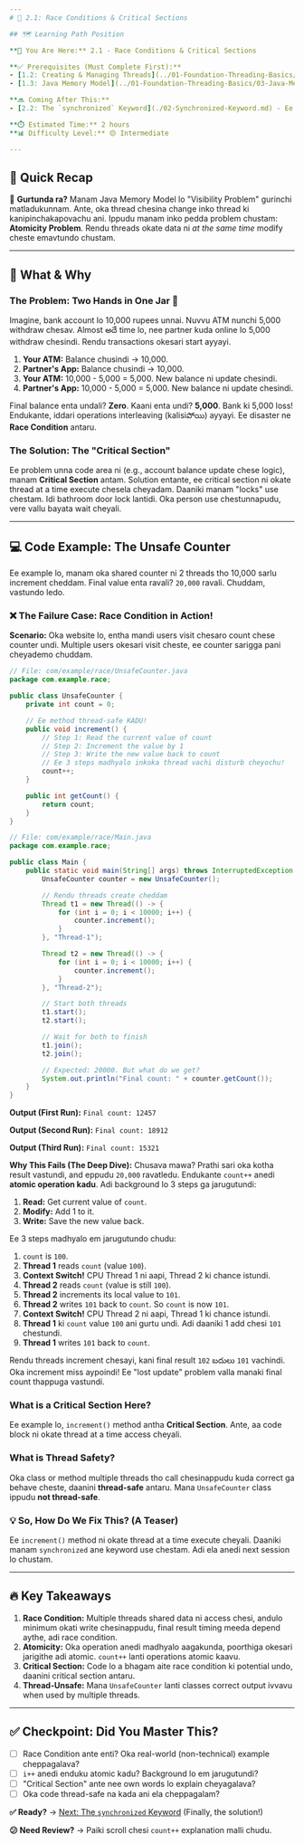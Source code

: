```yaml
---
# 🎯 2.1: Race Conditions & Critical Sections

## 🗺️ Learning Path Position

**📍 You Are Here:** 2.1 - Race Conditions & Critical Sections

**✅ Prerequisites (Must Complete First):**
- [1.2: Creating & Managing Threads](../01-Foundation-Threading-Basics/02-Creating-and-Managing-Threads.md) - Multiple threads ni create cheyadam and `join()` use cheyadam teliyali.
- [1.3: Java Memory Model](../01-Foundation-Threading-Basics/03-Java-Memory-Model.md) - Threads memory ni ela share cheskuntayo (Heap vs Stack) clear idea undali.

**🔜 Coming After This:**
- [2.2: The `synchronized` Keyword](./02-Synchronized-Keyword.md) - Ee race conditions ni solve cheyadaniki powerful weapon `synchronized` gurinchi nerchukuntam.

**⏱️ Estimated Time:** 2 hours
**📊 Difficulty Level:** 🟡 Intermediate

---
```


## 💭 Quick Recap

💭 **Gurtunda ra?** Manam Java Memory Model lo "Visibility Problem" gurinchi matladukunnam. Ante, oka thread chesina change inko thread ki kanipinchakapovachu ani. Ippudu manam inko pedda problem chustam: **Atomicity Problem**. Rendu threads okate data ni *at the same time* modify cheste emavtundo chustam.

---

## 🤔 What & Why

### The Problem: Two Hands in One Jar 🍯
Imagine, bank account lo 10,000 rupees unnai. Nuvvu ATM nunchi 5,000 withdraw chesav. Almost అదే time lo, nee partner kuda online lo 5,000 withdraw chesindi. Rendu transactions okesari start ayyayi.

1.  **Your ATM:** Balance chusindi -> 10,000.
2.  **Partner's App:** Balance chusindi -> 10,000.
3.  **Your ATM:** 10,000 - 5,000 = 5,000. New balance ni update chesindi.
4.  **Partner's App:** 10,000 - 5,000 = 5,000. New balance ni update chesindi.

Final balance enta undali? **Zero**. Kaani enta undi? **5,000**. Bank ki 5,000 loss! Endukante, iddari operations interleaving (kalisiపోయి) ayyayi. Ee disaster ne **Race Condition** antaru.

### The Solution: The "Critical Section"
Ee problem unna code area ni (e.g., account balance update chese logic), manam **Critical Section** antam. Solution entante, ee critical section ni okate thread at a time execute chesela cheyadam. Daaniki manam "locks" use chestam. Idi bathroom door lock lantidi. Oka person use chestunnapudu, vere vallu bayata wait cheyali.

---

## 💻 Code Example: The Unsafe Counter

Ee example lo, manam oka shared counter ni 2 threads tho 10,000 sarlu increment cheddam. Final value enta ravali? `20,000` ravali. Chuddam, vastundo ledo.

### ❌ The Failure Case: Race Condition in Action!
**Scenario:** Oka website lo, entha mandi users visit chesaro count chese counter undi. Multiple users okesari visit cheste, ee counter sarigga pani cheyademo chuddam.

```java
// File: com/example/race/UnsafeCounter.java
package com.example.race;

public class UnsafeCounter {
    private int count = 0;

    // Ee method thread-safe KADU!
    public void increment() {
        // Step 1: Read the current value of count
        // Step 2: Increment the value by 1
        // Step 3: Write the new value back to count
        // Ee 3 steps madhyalo inkoka thread vachi disturb cheyochu!
        count++;
    }

    public int getCount() {
        return count;
    }
}

// File: com/example/race/Main.java
package com.example.race;

public class Main {
    public static void main(String[] args) throws InterruptedException {
        UnsafeCounter counter = new UnsafeCounter();

        // Rendu threads create cheddam
        Thread t1 = new Thread(() -> {
            for (int i = 0; i < 10000; i++) {
                counter.increment();
            }
        }, "Thread-1");

        Thread t2 = new Thread(() -> {
            for (int i = 0; i < 10000; i++) {
                counter.increment();
            }
        }, "Thread-2");

        // Start both threads
        t1.start();
        t2.start();

        // Wait for both to finish
        t1.join();
        t2.join();

        // Expected: 20000. But what do we get?
        System.out.println("Final count: " + counter.getCount());
    }
}
```
**Output (First Run):**
`Final count: 12457`

**Output (Second Run):**
`Final count: 18912`

**Output (Third Run):**
`Final count: 15321`

**Why This Fails (The Deep Dive):**
Chusava mawa? Prathi sari oka kotha result vastundi, and eppudu `20,000` ravatledu. Endukante `count++` anedi **atomic operation kadu**. Adi background lo 3 steps ga jarugutundi:
1.  **Read:** Get current value of `count`.
2.  **Modify:** Add 1 to it.
3.  **Write:** Save the new value back.

Ee 3 steps madhyalo em jarugutundo chudu:
1.  `count` is `100`.
2.  **Thread 1** reads `count` (value `100`).
3.  **Context Switch!** CPU Thread 1 ni aapi, Thread 2 ki chance istundi.
4.  **Thread 2** reads `count` (value is still `100`).
5.  **Thread 2** increments its local value to `101`.
6.  **Thread 2** writes `101` back to `count`. So `count` is now `101`.
7.  **Context Switch!** CPU Thread 2 ni aapi, Thread 1 ki chance istundi.
8.  **Thread 1** ki `count` value `100` ani gurtu undi. Adi daaniki 1 add chesi `101` chestundi.
9.  **Thread 1** writes `101` back to `count`.

Rendu threads increment chesayi, kani final result `102` బదులు `101` vachindi. Oka increment miss aypoindi! Ee "lost update" problem valla manaki final count thappuga vastundi.

### What is a Critical Section Here?
Ee example lo, `increment()` method antha **Critical Section**. Ante, aa code block ni okate thread at a time access cheyali.

### What is Thread Safety?
Oka class or method multiple threads tho call chesinappudu kuda correct ga behave cheste, daanini **thread-safe** antaru. Mana `UnsafeCounter` class ippudu **not thread-safe**.

### 💡 So, How Do We Fix This? (A Teaser)
Ee `increment()` method ni okate thread at a time execute cheyali. Daaniki manam `synchronized` ane keyword use chestam. Adi ela anedi next session lo chustam.

---
## 🔥 Key Takeaways

1.  **Race Condition:** Multiple threads shared data ni access chesi, andulo minimum okati write chesinappudu, final result timing meeda depend aythe, adi race condition.
2.  **Atomicity:** Oka operation anedi madhyalo aagakunda, poorthiga okesari jarigithe adi atomic. `count++` lanti operations atomic kaavu.
3.  **Critical Section:** Code lo a bhagam aite race condition ki potential undo, daanini critical section antaru.
4.  **Thread-Unsafe:** Mana `UnsafeCounter` lanti classes correct output ivvavu when used by multiple threads.

---

## ✅ Checkpoint: Did You Master This?

- [ ] Race Condition ante enti? Oka real-world (non-technical) example cheppagalava?
- [ ] `i++` anedi enduku atomic kadu? Background lo em jarugutundi?
- [ ] "Critical Section" ante nee own words lo explain cheyagalava?
- [ ] Oka code thread-safe na kada ani ela cheppagalam?

**✅ Ready?** → [Next: The `synchronized` Keyword](./02-Synchronized-Keyword.md) (Finally, the solution!)

**😕 Need Review?** → Paiki scroll chesi `count++` explanation malli chudu.
